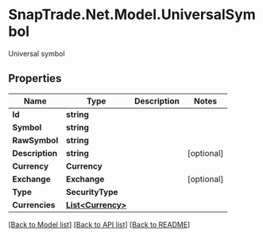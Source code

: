# SnapTrade.Net.Model.UniversalSymbol
Universal symbol

## Properties

Name | Type | Description | Notes
------------ | ------------- | ------------- | -------------
**Id** | **string** |  | 
**Symbol** | **string** |  | 
**RawSymbol** | **string** |  | 
**Description** | **string** |  | [optional] 
**Currency** | **Currency** |  | 
**Exchange** | **Exchange** |  | [optional] 
**Type** | **SecurityType** |  | 
**Currencies** | [**List&lt;Currency&gt;**](Currency.md) |  | 

[[Back to Model list]](../README.md#documentation-for-models) [[Back to API list]](../README.md#documentation-for-api-endpoints) [[Back to README]](../README.md)

